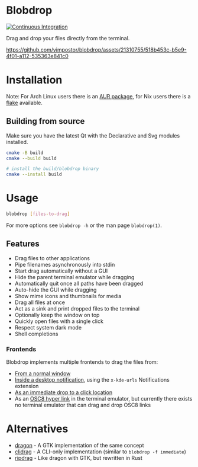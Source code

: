 # Blobdrop

[![Continuous Integration](https://github.com/vimpostor/blobdrop/actions/workflows/ci.yml/badge.svg)](https://github.com/vimpostor/blobdrop/actions/workflows/ci.yml)

Drag and drop your files directly from the terminal.

https://github.com/vimpostor/blobdrop/assets/21310755/518b453c-b5e9-4f01-a112-535363e841c0

# Installation

Note: For Arch Linux users there is an [AUR package](https://aur.archlinux.org/packages/blobdrop-git), for Nix users there is a [flake](flake.nix) available.

## Building from source

Make sure you have the latest Qt with the Declarative and Svg modules installed.

```bash
cmake -B build
cmake --build build

# install the build/blobdrop binary
cmake --install build
```

# Usage

```bash
blobdrop [files-to-drag]
```

For more options see `blobdrop -h` or the man page `blobdrop(1)`.

## Features

- Drag files to other applications
- Pipe filenames asynchronously into stdin
- Start drag automatically without a GUI
- Hide the parent terminal emulator while dragging
- Automatically quit once all paths have been dragged
- Auto-hide the GUI while dragging
- Show mime icons and thumbnails for media
- Drag all files at once
- Act as a sink and print dropped files to the terminal
- Optionally keep the window on top
- Quickly open files with a single click
- Respect system dark mode
- Shell completions

### Frontends

Blobdrop implements multiple frontends to drag the files from:

- [From a normal window](https://github.com/vimpostor/blobdrop/assets/21310755/d86f5039-05cd-4444-9e43-cc51cf4073db)
- [Inside a desktop notification](https://github.com/vimpostor/blobdrop/assets/21310755/482b4bc1-2f15-43e3-b980-1f573c494a91), using the `x-kde-urls` Notifications extension
- [As an immediate drop to a click location](https://user-images.githubusercontent.com/21310755/266832800-519773b6-d154-4fd7-9faf-dfb25217055c.mp4)
- As an [OSC8 hyper link](https://github.com/vimpostor/blobdrop/commit/3ba601c690571460fc8cd130abb57c7a15c67cf1) in the terminal emulator, but currently there exists no terminal emulator that can drag and drop OSC8 links

# Alternatives

- [dragon](https://github.com/mwh/dragon) - A GTK implementation of the same concept
- [clidrag](https://github.com/rkevin-arch/CLIdrag) - A CLI-only implementation (similar to `blobdrop -f immediate`)
- [ripdrag](https://github.com/nik012003/ripdrag) - Like dragon with GTK, but rewritten in Rust

